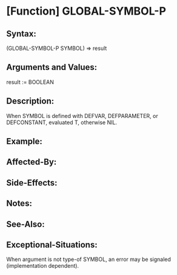 # [Function] GLOBAL-SYMBOL-P

## Syntax:

(GLOBAL-SYMBOL-P SYMBOL) => result

## Arguments and Values:

result := BOOLEAN

## Description:
When SYMBOL is defined with DEFVAR, DEFPARAMETER, or DEFCONSTANT, evaluated T, otherwise NIL.

## Example:

## Affected-By:

## Side-Effects:

## Notes:

## See-Also:

## Exceptional-Situations:
When argument is not type-of SYMBOL, an error may be signaled (implementation dependent).
